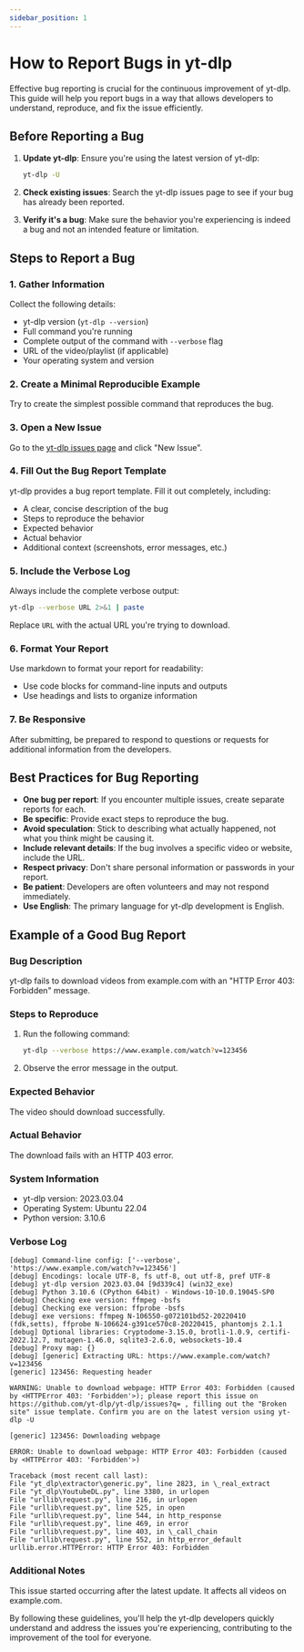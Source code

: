 ```yaml
---
sidebar_position: 1
---
```


# How to Report Bugs in yt-dlp

Effective bug reporting is crucial for the continuous improvement of yt-dlp. This guide will help you report bugs in a way that allows developers to understand, reproduce, and fix the issue efficiently.

## Before Reporting a Bug

1. **Update yt-dlp**: Ensure you're using the latest version of yt-dlp:

   ```sh
   yt-dlp -U
   ```

2. **Check existing issues**: Search the yt-dlp issues page to see if your bug has already been reported.

3. **Verify it's a bug**: Make sure the behavior you're experiencing is indeed a bug and not an intended feature or limitation.

## Steps to Report a Bug

### 1. Gather Information

Collect the following details:

- yt-dlp version (`yt-dlp --version`)
- Full command you're running
- Complete output of the command with `--verbose` flag
- URL of the video/playlist (if applicable)
- Your operating system and version

### 2. Create a Minimal Reproducible Example

Try to create the simplest possible command that reproduces the bug.

### 3. Open a New Issue

Go to the [yt-dlp issues page](https://github.com/yt-dlp/yt-dlp/issues) and click "New Issue".

### 4. Fill Out the Bug Report Template

yt-dlp provides a bug report template. Fill it out completely, including:

- A clear, concise description of the bug
- Steps to reproduce the behavior
- Expected behavior
- Actual behavior
- Additional context (screenshots, error messages, etc.)

### 5. Include the Verbose Log

Always include the complete verbose output:

```sh
yt-dlp --verbose URL 2>&1 | paste
```

Replace `URL` with the actual URL you're trying to download.

### 6. Format Your Report

Use markdown to format your report for readability:

- Use code blocks for command-line inputs and outputs
- Use headings and lists to organize information

### 7. Be Responsive

After submitting, be prepared to respond to questions or requests for additional information from the developers.

## Best Practices for Bug Reporting

- **One bug per report**: If you encounter multiple issues, create separate reports for each.
- **Be specific**: Provide exact steps to reproduce the bug.
- **Avoid speculation**: Stick to describing what actually happened, not what you think might be causing it.
- **Include relevant details**: If the bug involves a specific video or website, include the URL.
- **Respect privacy**: Don't share personal information or passwords in your report.
- **Be patient**: Developers are often volunteers and may not respond immediately.
- **Use English**: The primary language for yt-dlp development is English.

## Example of a Good Bug Report

### Bug Description

yt-dlp fails to download videos from example.com with an "HTTP Error 403: Forbidden" message.

### Steps to Reproduce

1. Run the following command:

   ```sh
   yt-dlp --verbose https://www.example.com/watch?v=123456
   ```

2. Observe the error message in the output.

### Expected Behavior

The video should download successfully.

### Actual Behavior

The download fails with an HTTP 403 error.

### System Information

- yt-dlp version: 2023.03.04
- Operating System: Ubuntu 22.04
- Python version: 3.10.6

### Verbose Log

```plaintext
[debug] Command-line config: ['--verbose', 'https://www.example.com/watch?v=123456']
[debug] Encodings: locale UTF-8, fs utf-8, out utf-8, pref UTF-8
[debug] yt-dlp version 2023.03.04 [9d339c4] (win32_exe)
[debug] Python 3.10.6 (CPython 64bit) - Windows-10-10.0.19045-SP0
[debug] Checking exe version: ffmpeg -bsfs
[debug] Checking exe version: ffprobe -bsfs
[debug] exe versions: ffmpeg N-106550-g072101bd52-20220410 (fdk,setts), ffprobe N-106624-g391ce570c8-20220415, phantomjs 2.1.1
[debug] Optional libraries: Cryptodome-3.15.0, brotli-1.0.9, certifi-2022.12.7, mutagen-1.46.0, sqlite3-2.6.0, websockets-10.4
[debug] Proxy map: {}
[debug] [generic] Extracting URL: https://www.example.com/watch?v=123456
[generic] 123456: Requesting header

WARNING: Unable to download webpage: HTTP Error 403: Forbidden (caused by <HTTPError 403: 'Forbidden'>); please report this issue on https://github.com/yt-dlp/yt-dlp/issues?q= , filling out the "Broken site" issue template. Confirm you are on the latest version using yt-dlp -U

[generic] 123456: Downloading webpage

ERROR: Unable to download webpage: HTTP Error 403: Forbidden (caused by <HTTPError 403: 'Forbidden'>)

Traceback (most recent call last):
File "yt_dlp\extractor\generic.py", line 2823, in \_real_extract
File "yt_dlp\YoutubeDL.py", line 3380, in urlopen
File "urllib\request.py", line 216, in urlopen
File "urllib\request.py", line 525, in open
File "urllib\request.py", line 544, in http_response
File "urllib\request.py", line 469, in error
File "urllib\request.py", line 403, in \_call_chain
File "urllib\request.py", line 552, in http_error_default
urllib.error.HTTPError: HTTP Error 403: Forbidden
```

### Additional Notes

This issue started occurring after the latest update. It affects all videos on example.com.

By following these guidelines, you'll help the yt-dlp developers quickly understand and address the issues you're experiencing, contributing to the improvement of the tool for everyone.
